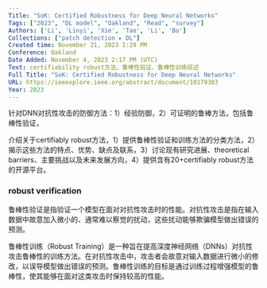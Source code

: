 ```yaml
---
Title: "SoK: Certified Robustness for Deep Neural Networks"
Tags: ["2023", "DL model", "Oakland", "Read", "survey"]
Authors: ['Li', 'Linyi', 'Xie', 'Tao', 'Li', 'Bo']
Collections: ["patch detection ▸ DL"]
Created time: November 21, 2023 1:29 PM
Conference: Oakland
Date Added: November 4, 2023 2:17 PM (UTC)
Text: certifiability robust方法，鲁棒性验证、鲁棒性训练综述
Full Title: "SoK: Certified Robustness for Deep Neural Networks"
URL: https://ieeexplore.ieee.org/abstract/document/10179303
Year: 2023
---
```

针对DNN对抗性攻击的防御方法：1）经验防御，2）可证明的鲁棒方法，包括鲁棒性验证，

介绍关于certifiably robust方法，1）提供鲁棒性验证和训练方法的分类方法，2）揭示这些方法的特点、优势、缺点及联系，3）讨论现有研究进展、theoretical barriers、主要挑战以及未来发展方向，4）提供含有20+certifiably robust方法的开源平台。

### robust verification

鲁棒性验证是指验证一个模型在面对对抗性攻击时的性能。对抗性攻击是指在输入数据中故意加入微小的、通常难以察觉的扰动，这些扰动能够欺骗模型做出错误的预测。

鲁棒性训练（Robust Training）是一种旨在提高深度神经网络（DNNs）对抗性攻击鲁棒性的训练方法。在对抗性攻击中，攻击者会故意对输入数据进行微小的修改，以误导模型做出错误的预测。鲁棒性训练的目标是通过训练过程增强模型的鲁棒性，使其能够在面对这类攻击时保持较高的性能。